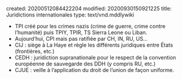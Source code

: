 created: 20200512084422204
modified: 20200930150921225
title: Juridictions internationales
type: text/vnd.mddlywiki

* TPI créé pour les crimes nazis (crime de guerre, crime contre l’humanité) puis TPIY, TPIR, TS Sierra Leone ou Liban.
* Aujourd’hui, CPI mais pas ratifiée par CH, IN, RU, US…
* CIJ : siège à La Haye et règle les différents juridiques entre États (frontières, etc.)
* CEDH : juridiction supranationale pour le respect de la convention européenne de sauvegarde des DDH (y compris RU, etc.)
* CJUE : veille à l’application du droit de l’union de façon uniforme.
